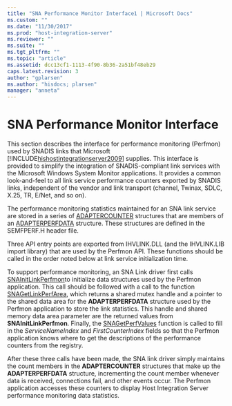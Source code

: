 ```yaml
---
title: "SNA Performance Monitor Interface1 | Microsoft Docs"
ms.custom: ""
ms.date: "11/30/2017"
ms.prod: "host-integration-server"
ms.reviewer: ""
ms.suite: ""
ms.tgt_pltfrm: ""
ms.topic: "article"
ms.assetid: dcc13cf1-1113-4f90-8b36-2a51bf48eb29
caps.latest.revision: 3
author: "gplarsen"
ms.author: "hisdocs; plarsen"
manager: "anneta"
---
```

# SNA Performance Monitor Interface
This section describes the interface for performance monitoring (Perfmon) used by SNADIS links that Microsoft [!INCLUDE[hishostintegrationserver2009](../includes/hishostintegrationserver2009-md.md)] supplies. This interface is provided to simplify the integration of SNADIS-compliant link services with the Microsoft Windows System Monitor applications. It provides a common look-and-feel to all link service performance counters exported by SNADIS links, independent of the vendor and link transport (channel, Twinax, SDLC, X.25, TR, E/Net, and so on).  
  
 The performance monitoring statistics maintained for an SNA link service are stored in a series of [ADAPTERCOUNTER](./adaptercounter2.md) structures that are members of an [ADAPTERPERFDATA](./adapterperfdata2.md) structure. These structures are defined in the SEMFPERF.H header file.  
  
 Three API entry points are exported from IHVLINK.DLL (and the IHVLINK.LIB import library) that are used by the Perfmon API. These functions should be called in the order noted below at link service initialization time.  
  
 To support performance monitoring, an SNA Link driver first calls [SNAInitLinkPerfmon](./snainitlinkperfmon1.md)to initialize data structures used by the Perfmon application. This call should be followed with a call to the function [SNAGetLinkPerfArea](./snagetlinkperfarea2.md), which returns a shared mutex handle and a pointer to the shared data area for the **ADAPTERPERFDATA** structure used by the Perfmon application to store the link statistics. This handle and shared memory data area parameter are the returned values from **SNAInitLinkPerfmon**. Finally, the [SNAGetPerfValues](./snagetperfvalues1.md) function is called to fill in the *ServiceNameIndex* and *FirstCounterIndex* fields so that the Perfmon application knows where to get the descriptions of the performance counters from the registry.  
  
 After these three calls have been made, the SNA link driver simply maintains the count members in the **ADAPTERCOUNTER** structures that make up the **ADAPTERPERFDATA** structure, incrementing the count member whenever data is received, connections fail, and other events occur. The Perfmon application accesses these counters to display Host Integration Server performance monitoring data statistics.